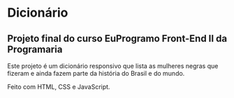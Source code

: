 ﻿# Dicionário

## Projeto final do curso EuProgramo Front-End II da Programaria

Este projeto é um dicionário responsivo que lista as mulheres negras que fizeram e ainda fazem parte da história do Brasil e do mundo.

Feito com HTML, CSS e JavaScript.
